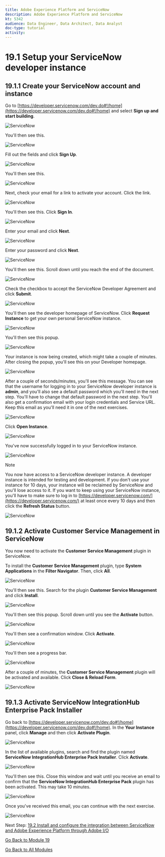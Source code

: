 ```yaml
---
title: Adobe Experience Platform and ServiceNow 
description: Adobe Experience Platform and ServiceNow
kt: 5342
audience: Data Engineer, Data Architect, Data Analyst
doc-type: tutorial
activity: 
---
```


# 19.1 Setup your ServiceNow developer instance

## 19.1.1 Create your ServiceNow account and instance

Go to [https://developer.servicenow.com/dev.do#!/home](https://developer.servicenow.com/dev.do#!/home) and select **Sign up and start building**. 

![ServiceNow](./images/snow1.png)

You'll then see this. 

![ServiceNow](./images/snow2.png)

Fill out the fields and click **Sign Up**.

![ServiceNow](./images/snow3.png)

You'll then see this. 

![ServiceNow](./images/snow4.png)

Next, check your email for a link to activate your account. Click the link.

![ServiceNow](./images/snow5.png)

You'll then see this. Click **Sign In**.

![ServiceNow](./images/snow6.png)

Enter your email and click **Next**.

![ServiceNow](./images/snow7.png)

Enter your password and click **Next**.

![ServiceNow](./images/snow8.png)

You'll then see this. Scroll down until you reach the end of the document.

![ServiceNow](./images/snow9.png)

Check the checkbox to accept the ServiceNow Developer Agreement and click **Submit**.

![ServiceNow](./images/snow10.png)

You'll then see the developer homepage of ServiceNow. Click **Request Instance** to get your own personal ServiceNow instance.

![ServiceNow](./images/snow11.png)

You'll then see this popup.

![ServiceNow](./images/snow11a.png)

Your instance is now being created, which might take a couple of minutes. After closing the popup, you'll see this on your Developer homepage.

![ServiceNow](./images/snow12.png)

After a couple of seconds/minutes, you'll see this message. You can see that the username for logging in to your ServiceNow developer instance is **admin**, and you'll also see a default password which you'll need in the next step. You'll have to change that default password in the next step. You'll also get a confirmation email with your login credentials and Service URL. Keep this email as you'll need it in one of the next exercises.

![ServiceNow](./images/snow13e.png)

Click **Open Instance**.

![ServiceNow](./images/snow13.png)

You've now successfully logged in to your ServiceNow instance. 

![ServiceNow](./images/snow17.png)

>[!NOTE]
>
>You now have access to a ServiceNow developer instance. A developer instance is intended for testing and development. If you don't use your instance for 10 days, your instance will be reclaimed by ServiceNow and you'll lose access to it. If you want to keep using your ServiceNow instance, you'll have to make sure to log in to [https://developer.servicenow.com/](https://developer.servicenow.com/) at least once every 10 days and then click the **Refresh Status** button.

![ServiceNow](./images/snow17a.png)

## 19.1.2 Activate Customer Service Management in ServiceNow

You now need to activate the **Customer Service Management** plugin in ServiceNow.

To install the **Customer Service Management** plugin, type **System Applications** in the **Filter Navigator**. Then, click **All**.

![ServiceNow](./images/csmplugin1.png)

You'll then see this. Search for the plugin **Customer Service Management** and click **Install**.

![ServiceNow](./images/csmplugin2.png)

You'll then see this popup. Scroll down until you see the **Activate** button.

![ServiceNow](./images/csmplugin2a.png)

You'll then see a confirmation window. Click **Activate**.

![ServiceNow](./images/csmplugin2b.png)

You'll then see a progress bar. 

![ServiceNow](./images/csmplugin3a.png)

After a couple of minutes, the **Customer Service Management** plugin will be activated and available. Click **Close & Reload Form**.

![ServiceNow](./images/csmplugin4.png)

## 19.1.3 Activate ServiceNow IntegrationHub Enterprise Pack Installer

Go back to [https://developer.servicenow.com/dev.do#!/home](https://developer.servicenow.com/dev.do#!/home). In the **Your Instance** panel, click **Manage** and then click **Activate Plugin**.

![ServiceNow](./images/snow18.png)

In the list of available plugins, search and find the plugin named **ServiceNow IntegrationHub Enterprise Pack Installer**. Click **Activate**.

![ServiceNow](./images/snow19.png)

You'll then see this. Close this window and wait until you receive an email to confirm that the **ServiceNow IntegrationHub Enterprise Pack** plugin has been activated. This may take 10 minutes.

![ServiceNow](./images/snow20.png)

Once you've received this email, you can continue with the next exercise.

![ServiceNow](./images/snow21.png)

Next Step: [19.2 Install and configure the integration between ServiceNow and Adobe Experience Platform through Adobe I/O](./ex2.md)

[Go Back to Module 19](./call-center-servicenow.md)

[Go Back to All Modules](./../../overview.md)
